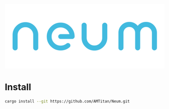 <p align="center">
    <img src="assets/logo.svg" alt="neum">
</p>

# Install

``` sh
cargo install --git https://github.com/AMTitan/Neum.git
```

